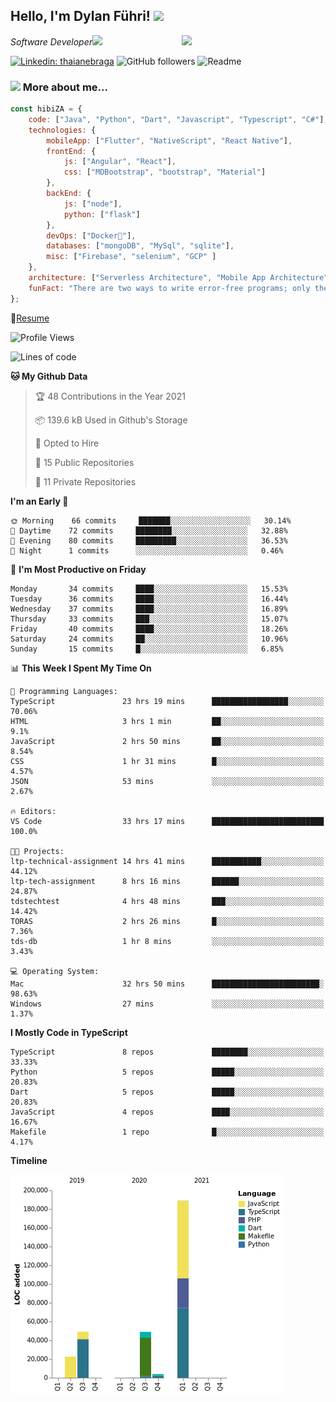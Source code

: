 <h2>Hello, I'm Dylan Führi! <img src="https://media.giphy.com/media/12oufCB0MyZ1Go/giphy.gif" width="50"></h2>
<img align='right' src="https://media.giphy.com/media/836HiJc7pgzy8iNXCn/giphy.gif" width="230">
<p><em>Software Developer</a><img src="https://media.giphy.com/media/WUlplcMpOCEmTGBtBW/giphy.gif" width="30"> 
</em></p>

[![Linkedin: thaianebraga](https://img.shields.io/badge/-Dylan-blue?style=flat-square&logo=Linkedin&logoColor=white&link=https://www.linkedin.com/in/dylan-fuhri/)](https://www.linkedin.com/in/dylan-fuhri/)
![GitHub followers](https://img.shields.io/github/followers/HibiZA?style=social)
![Readme](https://github.com/HibiZA/HibiZA/workflows/Readme/badge.svg)

### <img src="https://media.giphy.com/media/VgCDAzcKvsR6OM0uWg/giphy.gif" width="50"> More about me...  

```javascript
const hibiZA = {
    code: ["Java", "Python", "Dart", "Javascript", "Typescript", "C#"],
    technologies: {
        mobileApp: ["Flutter", "NativeScript", "React Native"],
        frontEnd: {
            js: ["Angular", "React"],
            css: ["MDBootstrap", "bootstrap", "Material"]
        },
        backEnd: {
            js: ["node"],
            python: ["flask"]
        },
        devOps: ["Docker🐳"],
        databases: ["mongoDB", "MySql", "sqlite"],
        misc: ["Firebase", "selenium", "GCP" ]
    },
    architecture: ["Serverless Architecture", "Mobile App Architecture"],
    funFact: "There are two ways to write error-free programs; only the third one works"
};
```
📝[Resume](https://drive.google.com/file/d/1RjxKCcvUeoyYgnL_eCwQ9zay77Ayr0Xu/view?usp=sharing)
<!--START_SECTION:waka-->
![Profile Views](http://img.shields.io/badge/Profile%20Views-5-blue)

![Lines of code](https://img.shields.io/badge/From%20Hello%20World%20I%27ve%20Written-13.5%20million%20lines%20of%20code-blue)

**🐱 My Github Data** 

> 🏆 48 Contributions in the Year 2021
 > 
> 📦 139.6 kB Used in Github's Storage 
 > 
> 💼 Opted to Hire
 > 
> 📜 15 Public Repositories 
 > 
> 🔑 11 Private Repositories  
 > 
**I'm an Early 🐤** 

```text
🌞 Morning    66 commits     ███████░░░░░░░░░░░░░░░░░░   30.14% 
🌆 Daytime    72 commits     ████████░░░░░░░░░░░░░░░░░   32.88% 
🌃 Evening    80 commits     █████████░░░░░░░░░░░░░░░░   36.53% 
🌙 Night      1 commits      ░░░░░░░░░░░░░░░░░░░░░░░░░   0.46%

```
📅 **I'm Most Productive on Friday** 

```text
Monday       34 commits     ████░░░░░░░░░░░░░░░░░░░░░   15.53% 
Tuesday      36 commits     ████░░░░░░░░░░░░░░░░░░░░░   16.44% 
Wednesday    37 commits     ████░░░░░░░░░░░░░░░░░░░░░   16.89% 
Thursday     33 commits     ███░░░░░░░░░░░░░░░░░░░░░░   15.07% 
Friday       40 commits     ████░░░░░░░░░░░░░░░░░░░░░   18.26% 
Saturday     24 commits     ██░░░░░░░░░░░░░░░░░░░░░░░   10.96% 
Sunday       15 commits     █░░░░░░░░░░░░░░░░░░░░░░░░   6.85%

```


📊 **This Week I Spent My Time On** 

```text
💬 Programming Languages: 
TypeScript               23 hrs 19 mins      █████████████████░░░░░░░░   70.06% 
HTML                     3 hrs 1 min         ██░░░░░░░░░░░░░░░░░░░░░░░   9.1% 
JavaScript               2 hrs 50 mins       ██░░░░░░░░░░░░░░░░░░░░░░░   8.54% 
CSS                      1 hr 31 mins        █░░░░░░░░░░░░░░░░░░░░░░░░   4.57% 
JSON                     53 mins             ░░░░░░░░░░░░░░░░░░░░░░░░░   2.67%

🔥 Editors: 
VS Code                  33 hrs 17 mins      █████████████████████████   100.0%

🐱‍💻 Projects: 
ltp-technical-assignment 14 hrs 41 mins      ███████████░░░░░░░░░░░░░░   44.12% 
ltp-tech-assignment      8 hrs 16 mins       ██████░░░░░░░░░░░░░░░░░░░   24.87% 
tdstechtest              4 hrs 48 mins       ███░░░░░░░░░░░░░░░░░░░░░░   14.42% 
TORAS                    2 hrs 26 mins       █░░░░░░░░░░░░░░░░░░░░░░░░   7.36% 
tds-db                   1 hr 8 mins         ░░░░░░░░░░░░░░░░░░░░░░░░░   3.43%

💻 Operating System: 
Mac                      32 hrs 50 mins      ████████████████████████░   98.63% 
Windows                  27 mins             ░░░░░░░░░░░░░░░░░░░░░░░░░   1.37%

```

**I Mostly Code in TypeScript** 

```text
TypeScript               8 repos             ████████░░░░░░░░░░░░░░░░░   33.33% 
Python                   5 repos             █████░░░░░░░░░░░░░░░░░░░░   20.83% 
Dart                     5 repos             █████░░░░░░░░░░░░░░░░░░░░   20.83% 
JavaScript               4 repos             ████░░░░░░░░░░░░░░░░░░░░░   16.67% 
Makefile                 1 repo              █░░░░░░░░░░░░░░░░░░░░░░░░   4.17%

```


**Timeline**

![Chart not found](https://raw.githubusercontent.com/HibiZA/HibiZA/master/charts/bar_graph.png) 


<!--END_SECTION:waka-->
